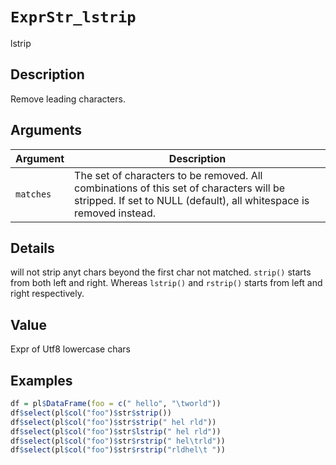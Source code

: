 # `ExprStr_lstrip`

lstrip


## Description

Remove leading characters.


## Arguments

Argument      |Description
------------- |----------------
`matches`     |     The set of characters to be removed. All combinations of this set of characters will be stripped. If set to NULL (default), all whitespace is removed instead.


## Details

will not strip anyt chars beyond the first char not matched. `strip()` starts from
 both left and right. Whereas `lstrip()` and `rstrip()` starts from left and right respectively.


## Value

Expr of Utf8 lowercase chars


## Examples

```r
df = pl$DataFrame(foo = c(" hello", "\tworld"))
df$select(pl$col("foo")$str$strip())
df$select(pl$col("foo")$str$strip(" hel rld"))
df$select(pl$col("foo")$str$lstrip(" hel rld"))
df$select(pl$col("foo")$str$rstrip(" hel\trld"))
df$select(pl$col("foo")$str$rstrip("rldhel\t "))
```


